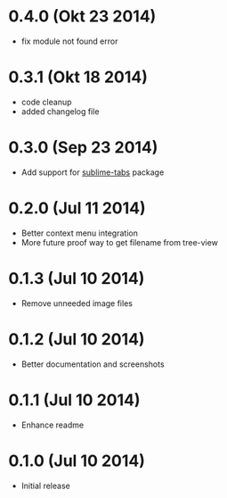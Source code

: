 # 0.4.0 (Okt 23 2014)

* fix module not found error

# 0.3.1 (Okt 18 2014)

* code cleanup
* added changelog file

# 0.3.0 (Sep 23 2014)

* Add support for [sublime-tabs](https://atom.io/packages/sublime-tabs) package

# 0.2.0 (Jul 11 2014)

* Better context menu integration
* More future proof way to get filename from tree-view

# 0.1.3 (Jul 10 2014)

* Remove unneeded image files

# 0.1.2 (Jul 10 2014)

* Better documentation and screenshots

# 0.1.1 (Jul 10 2014)

* Enhance readme

# 0.1.0 (Jul 10 2014)

* Initial release
